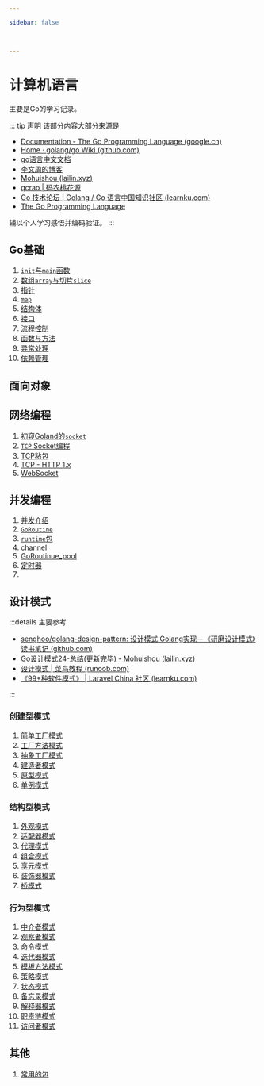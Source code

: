 ```yaml
---

sidebar: false



---
```



# 计算机语言
主要是Go的学习记录。

::: tip 声明
该部分内容大部分来源是

* [Documentation - The Go Programming Language (google.cn)](https://golang.google.cn/doc/)
* [Home · golang/go Wiki (github.com)](https://github.com/golang/go/wiki)
* [go语言中文文档](https://www.topgoer.cn/docs/golang/chapter24)
* [李文周的博客](https://www.liwenzhou.com/?fr=topgoer)
* [Mohuishou (lailin.xyz)](https://lailin.xyz/)
* [qcrao | 码农桃花源](https://qcrao.com/)
* [Go 技术论坛 | Golang / Go 语言中国知识社区 (learnku.com)](https://learnku.com/go)
* [The Go Programming Language](https://go.dev/)

辅以个人学习感悟并编码验证。
:::

## Go基础

1. [`init`与`main`函数](./go/init_main.md)
2. [数组`array`与切片`slice`](./go/array_slice.md)
3. [指针](./go/pointer.md)
4. [`map`](./go/map.md)
5. [结构体](./go/struct.md)
6. [接口](./go/interface.md)
6. [流程控制](./go/process_control.md)
7. [函数与方法](./go/function_method.md)
8. [异常处理](./go/panic.md)
9. [依赖管理](./go/dependence.md)



## 面向对象







## 网络编程

1. [初窥Goland的`socket`](./go/net/socket.md)
2. [`TCP` Socket编程](./go/net/tcp.md)
3. [TCP粘包](./go/net/tcp_sticky.md)
4. [TCP - HTTP 1.x](./go/net/http.md)
5. [WebSocket](./go/net/websocket.md)



## 并发编程
1. [并发介绍](./go/concurrence/introduce.md)
2. [`GoRoutine`](./go/concurrence/Goroutine.md)
3. [`runtime`包](./go/concurrence/runtime.md)
4. [channel](./go/concurrence/channel.md)
5. [GoRoutinue_pool](./go/concurrence/Goroutinue_pool.md)
6. [定时器](./go/concurrence/timer.md)
7. 



## 设计模式

:::details 主要参考

* [senghoo/golang-design-pattern: 设计模式 Golang实现－《研磨设计模式》读书笔记 (github.com)](https://github.com/senghoo/golang-design-pattern)
* [Go设计模式24-总结(更新完毕) - Mohuishou (lailin.xyz)](https://lailin.xyz/post/go-design-pattern.html)
* [设计模式 | 菜鸟教程 (runoob.com)](https://www.runoob.com/design-pattern/design-pattern-tutorial.html)
* [《99+种软件模式》 | Laravel China 社区 (learnku.com)](https://learnku.com/docs/99-software-pattern)

:::

### 创建型模式

1. [简单工厂模式](./go/design/create/simple_factory.md)
2. [工厂方法模式](./go/design/create/factory_method.md)
3. [抽象工厂模式](./go/design/create/abstract_factory.md)
4. [建造者模式](./go/design/create/builder.md)
5. [原型模式](./go/design/create/prototype.md)
6. [单例模式](./go/design/create/singleton.md)


### 结构型模式

1. [外观模式](./go/design/structure/facade.md)
2. [适配器模式](./go/design/structure/adapter.md)
3. [代理模式](./go/design/structure/proxy.md)
4. [组合模式](./go/design/structure/composite.md)
5. [享元模式](./go/design/structure/flyweight.md)
6. [装饰器模式](./go/design/structure/decorator.md)
7. [桥模式](./go/design/structure/bridge.md)




### 行为型模式

1. [中介者模式](./go/design/behavior/mediator.md)
2. [观察者模式](./go/design/behavior/observer.md)
3. [命令模式](./go/design/behavior/command.md)
4. [迭代器模式](./go/design/behavior/iterator.md)
5. [模板方法模式](./go/design/behavior/templateMethod.md)
6. [策略模式](./go/design/behavior/strategy.md)
7. [状态模式](./go/design/behavior/state.md)
8. [备忘录模式](./go/design/behavior/memorandum.md)
9. [解释器模式](./go/design/behavior/interpreter.md)
10. [职责链模式](./go/design/behavior/chainOfResponsibility.md)
11. [访问者模式](./go/design/behavior/visitor.md)







## 其他
1. [常用的包](./go/other/package.md)



